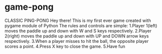 # game-pong
CLASSIC PING-PONG
Hey there!
This is my first ever game created with pygame module of Python
The rules and controls are simple:
1.Player 1(left) moves the paddle up and down with W and S keys respectively.
2.Player 2(right) moves the paddle up and down with UP and DOWN arrow keys respectively.
3.When a player misses to hit the ball, the opposite player scores a point.
4.Press X key to close the game.
5.Have fun
